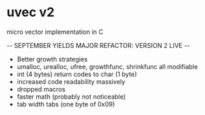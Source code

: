 # uvec v2
micro vector implementation in C

-- SEPTEMBER YIELDS MAJOR REFACTOR: VERSION 2 LIVE --

* Better growth strategies
* umalloc, urealloc, ufree, growthfunc, shrinkfunc all modifiable
* int (4 bytes) return codes to char (1 byte)
* increased code readability massively 
* dropped macros
* faster math (probably not noticeable)
* tab width tabs (one byte of 0x09) 
